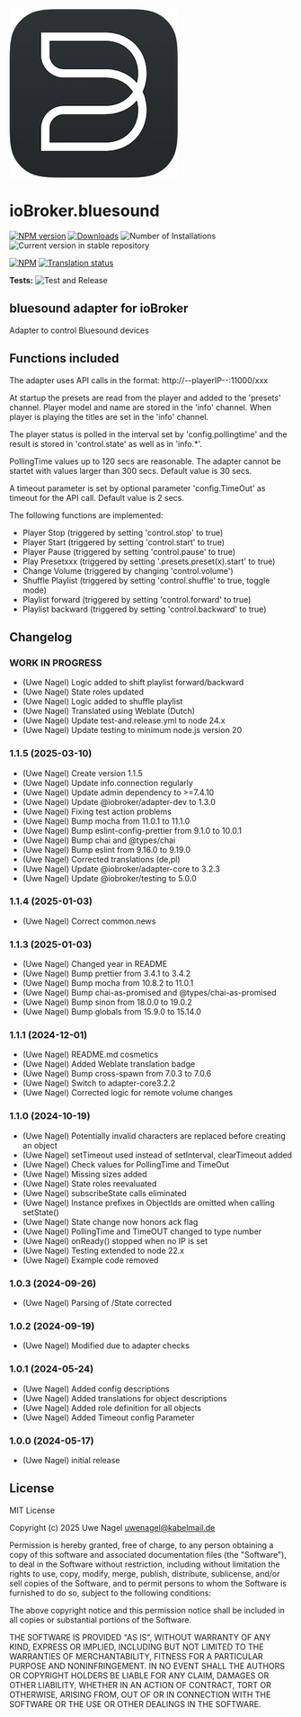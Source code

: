 ![Logo](admin/bluesound.png)

# ioBroker.bluesound

[![NPM version](https://img.shields.io/npm/v/iobroker.bluesound.svg)](https://www.npmjs.com/package/iobroker.bluesound)
[![Downloads](https://img.shields.io/npm/dm/iobroker.bluesound.svg)](https://www.npmjs.com/package/iobroker.bluesound)
![Number of Installations](https://iobroker.live/badges/bluesound-installed.svg)
![Current version in stable repository](https://iobroker.live/badges/bluesound-stable.svg)

[![NPM](https://nodei.co/npm/iobroker.bluesound.png?downloads=true)](https://nodei.co/npm/iobroker.bluesound/)
[![Translation status](https://weblate.iobroker.net/widgets/adapters/-/bluesound/svg-badge.svg)](https://weblate.iobroker.net/engage/adapters/?utm_source=widget)

**Tests:** ![Test and Release](https://github.com/Uwe1958/ioBroker.bluesound/workflows/Test%20and%20Release/badge.svg)

## bluesound adapter for ioBroker

Adapter to control Bluesound devices

## Functions included

The adapter uses API calls in the format: http://--playerIP--:11000/xxx

At startup the presets are read from the player and added to the 'presets' channel.
Player model and name are stored in the 'info' channel.
When player is playing the titles are set in the 'info' channel.

The player status is polled in the interval set by 'config.pollingtime' and the result is stored in 'control.state' as well as in 'info.\*'.

PollingTime values up to 120 secs are reasonable. The adapter cannot be startet with values larger than 300 secs. Default value is 30 secs.

A timeout parameter is set by optional parameter 'config.TimeOut' as timeout for the API call. Default value is 2 secs.

The following functions are implemented:

- Player Stop (triggered by setting 'control.stop' to true)
- Player Start (triggered by setting 'control.start' to true)
- Player Pause (triggered by setting 'control.pause' to true)
- Play Presetxxx (triggered by setting '.presets.preset(x).start' to true)
- Change Volume (triggered by changing 'control.volume')
- Shuffle Playlist (triggered by setting 'control.shuffle' to true, toggle mode)
- Playlist forward (triggered by setting 'control.forward' to true)
- Playlist backward (triggered by setting 'control.backward' to true)

## Changelog

### **WORK IN PROGRESS**

- (Uwe Nagel) Logic added to shift playlist forward/backward
- (Uwe Nagel) State roles updated
- (Uwe Nagel) Logic added to shuffle playlist
- (Uwe Nagel) Translated using Weblate (Dutch)
- (Uwe Nagel) Update test-and.release.yml to node 24.x
- (Uwe Nagel) Update testing to minimum node.js version 20

### 1.1.5 (2025-03-10)

- (Uwe Nagel) Create version 1.1.5
- (Uwe Nagel) Update info.connection regularly
- (Uwe Nagel) Update admin dependency to >=7.4.10
- (Uwe Nagel) Update @iobroker/adapter-dev to 1.3.0
- (Uwe Nagel) Fixing test action problems
- (Uwe Nagel) Bump mocha from 11.0.1 to 11.1.0
- (Uwe Nagel) Bump eslint-config-prettier from 9.1.0 to 10.0.1
- (Uwe Nagel) Bump chai and @types/chai
- (Uwe Nagel) Bump eslint from 9.16.0 to 9.19.0
- (Uwe Nagel) Corrected translations (de,pl)
- (Uwe Nagel) Update @iobroker/adapter-core to 3.2.3
- (Uwe Nagel) Update @iobroker/testing to 5.0.0

### 1.1.4 (2025-01-03)

- (Uwe Nagel) Correct common.news

### 1.1.3 (2025-01-03)

- (Uwe Nagel) Changed year in README
- (Uwe Nagel) Bump prettier from 3.4.1 to 3.4.2
- (Uwe Nagel) Bump mocha from 10.8.2 to 11.0.1
- (Uwe Nagel) Bump chai-as-promised and @types/chai-as-promised
- (Uwe Nagel) Bump sinon from 18.0.0 to 19.0.2
- (Uwe Nagel) Bump globals from 15.9.0 to 15.14.0

### 1.1.1 (2024-12-01)

- (Uwe Nagel) README.md cosmetics
- (Uwe Nagel) Added Weblate translation badge
- (Uwe Nagel) Bump cross-spawn from 7.0.3 to 7.0.6
- (Uwe Nagel) Switch to adapter-core3.2.2
- (Uwe Nagel) Corrected logic for remote volume changes

### 1.1.0 (2024-10-19)

- (Uwe Nagel) Potentially invalid characters are replaced before creating an object
- (Uwe Nagel) setTimeout used instead of setInterval, clearTimeout added
- (Uwe Nagel) Check values for PollingTime and TimeOut
- (Uwe Nagel) Missing sizes added
- (Uwe Nagel) State roles reevaluated
- (Uwe Nagel) subscribeState calls eliminated
- (Uwe Nagel) Instance prefixes in ObjectIds are omitted when calling setState()
- (Uwe Nagel) State change now honors ack flag
- (Uwe Nagel) PollingTime and TimeOUT changed to type number
- (Uwe Nagel) onReady() stopped when no IP is set
- (Uwe Nagel) Testing extended to node 22.x
- (Uwe Nagel) Example code removed

### 1.0.3 (2024-09-26)

- (Uwe Nagel) Parsing of /State corrected

### 1.0.2 (2024-09-19)

- (Uwe Nagel) Modified due to adapter checks

### 1.0.1 (2024-05-24)

- (Uwe Nagel) Added config descriptions
- (Uwe Nagel) Added translations for object descriptions
- (Uwe Nagel) Added role definition for all objects
- (Uwe Nagel) Added Timeout config Parameter

### 1.0.0 (2024-05-17)

- (Uwe Nagel) initial release

## License

MIT License

Copyright (c) 2025 Uwe Nagel <uwenagel@kabelmail.de>

Permission is hereby granted, free of charge, to any person obtaining a copy
of this software and associated documentation files (the "Software"), to deal
in the Software without restriction, including without limitation the rights
to use, copy, modify, merge, publish, distribute, sublicense, and/or sell
copies of the Software, and to permit persons to whom the Software is
furnished to do so, subject to the following conditions:

The above copyright notice and this permission notice shall be included in all
copies or substantial portions of the Software.

THE SOFTWARE IS PROVIDED "AS IS", WITHOUT WARRANTY OF ANY KIND, EXPRESS OR
IMPLIED, INCLUDING BUT NOT LIMITED TO THE WARRANTIES OF MERCHANTABILITY,
FITNESS FOR A PARTICULAR PURPOSE AND NONINFRINGEMENT. IN NO EVENT SHALL THE
AUTHORS OR COPYRIGHT HOLDERS BE LIABLE FOR ANY CLAIM, DAMAGES OR OTHER
LIABILITY, WHETHER IN AN ACTION OF CONTRACT, TORT OR OTHERWISE, ARISING FROM,
OUT OF OR IN CONNECTION WITH THE SOFTWARE OR THE USE OR OTHER DEALINGS IN THE
SOFTWARE.
